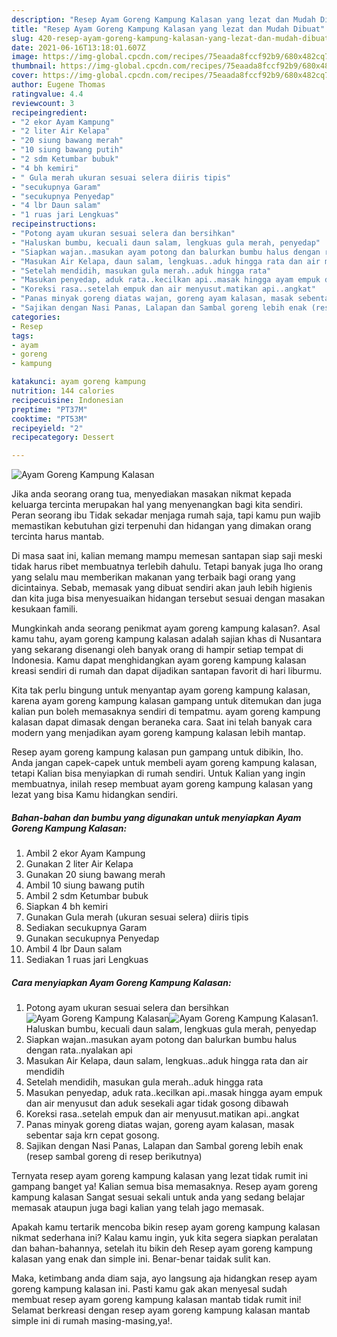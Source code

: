 ```yaml
---
description: "Resep Ayam Goreng Kampung Kalasan yang lezat dan Mudah Dibuat"
title: "Resep Ayam Goreng Kampung Kalasan yang lezat dan Mudah Dibuat"
slug: 420-resep-ayam-goreng-kampung-kalasan-yang-lezat-dan-mudah-dibuat
date: 2021-06-16T13:18:01.607Z
image: https://img-global.cpcdn.com/recipes/75eaada8fccf92b9/680x482cq70/ayam-goreng-kampung-kalasan-foto-resep-utama.jpg
thumbnail: https://img-global.cpcdn.com/recipes/75eaada8fccf92b9/680x482cq70/ayam-goreng-kampung-kalasan-foto-resep-utama.jpg
cover: https://img-global.cpcdn.com/recipes/75eaada8fccf92b9/680x482cq70/ayam-goreng-kampung-kalasan-foto-resep-utama.jpg
author: Eugene Thomas
ratingvalue: 4.4
reviewcount: 3
recipeingredient:
- "2 ekor Ayam Kampung"
- "2 liter Air Kelapa"
- "20 siung bawang merah"
- "10 siung bawang putih"
- "2 sdm Ketumbar bubuk"
- "4 bh kemiri"
- " Gula merah ukuran sesuai selera diiris tipis"
- "secukupnya Garam"
- "secukupnya Penyedap"
- "4 lbr Daun salam"
- "1 ruas jari Lengkuas"
recipeinstructions:
- "Potong ayam ukuran sesuai selera dan bersihkan"
- "Haluskan bumbu, kecuali daun salam, lengkuas gula merah, penyedap"
- "Siapkan wajan..masukan ayam potong dan balurkan bumbu halus dengan rata..nyalakan api"
- "Masukan Air Kelapa, daun salam, lengkuas..aduk hingga rata dan air mendidih"
- "Setelah mendidih, masukan gula merah..aduk hingga rata"
- "Masukan penyedap, aduk rata..kecilkan api..masak hingga ayam empuk dan air menyusut dan aduk sesekali agar tidak gosong dibawah"
- "Koreksi rasa..setelah empuk dan air menyusut.matikan api..angkat"
- "Panas minyak goreng diatas wajan, goreng ayam kalasan, masak sebentar saja krn cepat gosong."
- "Sajikan dengan Nasi Panas, Lalapan dan Sambal goreng lebih enak (resep sambal goreng di resep berikutnya)"
categories:
- Resep
tags:
- ayam
- goreng
- kampung

katakunci: ayam goreng kampung 
nutrition: 144 calories
recipecuisine: Indonesian
preptime: "PT37M"
cooktime: "PT53M"
recipeyield: "2"
recipecategory: Dessert

---
```



![Ayam Goreng Kampung Kalasan](https://img-global.cpcdn.com/recipes/75eaada8fccf92b9/680x482cq70/ayam-goreng-kampung-kalasan-foto-resep-utama.jpg)

Jika anda seorang orang tua, menyediakan masakan nikmat kepada keluarga tercinta merupakan hal yang menyenangkan bagi kita sendiri. Peran seorang ibu Tidak sekadar menjaga rumah saja, tapi kamu pun wajib memastikan kebutuhan gizi terpenuhi dan hidangan yang dimakan orang tercinta harus mantab.

Di masa  saat ini, kalian memang mampu memesan santapan siap saji meski tidak harus ribet membuatnya terlebih dahulu. Tetapi banyak juga lho orang yang selalu mau memberikan makanan yang terbaik bagi orang yang dicintainya. Sebab, memasak yang dibuat sendiri akan jauh lebih higienis dan kita juga bisa menyesuaikan hidangan tersebut sesuai dengan masakan kesukaan famili. 



Mungkinkah anda seorang penikmat ayam goreng kampung kalasan?. Asal kamu tahu, ayam goreng kampung kalasan adalah sajian khas di Nusantara yang sekarang disenangi oleh banyak orang di hampir setiap tempat di Indonesia. Kamu dapat menghidangkan ayam goreng kampung kalasan kreasi sendiri di rumah dan dapat dijadikan santapan favorit di hari liburmu.

Kita tak perlu bingung untuk menyantap ayam goreng kampung kalasan, karena ayam goreng kampung kalasan gampang untuk ditemukan dan juga kalian pun boleh memasaknya sendiri di tempatmu. ayam goreng kampung kalasan dapat dimasak dengan beraneka cara. Saat ini telah banyak cara modern yang menjadikan ayam goreng kampung kalasan lebih mantap.

Resep ayam goreng kampung kalasan pun gampang untuk dibikin, lho. Anda jangan capek-capek untuk membeli ayam goreng kampung kalasan, tetapi Kalian bisa menyiapkan di rumah sendiri. Untuk Kalian yang ingin membuatnya, inilah resep membuat ayam goreng kampung kalasan yang lezat yang bisa Kamu hidangkan sendiri.

<!--inarticleads1-->

##### Bahan-bahan dan bumbu yang digunakan untuk menyiapkan Ayam Goreng Kampung Kalasan:

1. Ambil 2 ekor Ayam Kampung
1. Gunakan 2 liter Air Kelapa
1. Gunakan 20 siung bawang merah
1. Ambil 10 siung bawang putih
1. Ambil 2 sdm Ketumbar bubuk
1. Siapkan 4 bh kemiri
1. Gunakan  Gula merah (ukuran sesuai selera) diiris tipis
1. Sediakan secukupnya Garam
1. Gunakan secukupnya Penyedap
1. Ambil 4 lbr Daun salam
1. Sediakan 1 ruas jari Lengkuas




<!--inarticleads2-->

##### Cara menyiapkan Ayam Goreng Kampung Kalasan:

1. Potong ayam ukuran sesuai selera dan bersihkan
<img src="https://img-global.cpcdn.com/steps/8a37b2f495e32e9a/160x128cq70/ayam-goreng-kampung-kalasan-langkah-memasak-1-foto.jpg" alt="Ayam Goreng Kampung Kalasan"><img src="https://img-global.cpcdn.com/steps/747e160a01a8c489/160x128cq70/ayam-goreng-kampung-kalasan-langkah-memasak-1-foto.jpg" alt="Ayam Goreng Kampung Kalasan">1. Haluskan bumbu, kecuali daun salam, lengkuas gula merah, penyedap
1. Siapkan wajan..masukan ayam potong dan balurkan bumbu halus dengan rata..nyalakan api
1. Masukan Air Kelapa, daun salam, lengkuas..aduk hingga rata dan air mendidih
1. Setelah mendidih, masukan gula merah..aduk hingga rata
1. Masukan penyedap, aduk rata..kecilkan api..masak hingga ayam empuk dan air menyusut dan aduk sesekali agar tidak gosong dibawah
1. Koreksi rasa..setelah empuk dan air menyusut.matikan api..angkat
1. Panas minyak goreng diatas wajan, goreng ayam kalasan, masak sebentar saja krn cepat gosong.
1. Sajikan dengan Nasi Panas, Lalapan dan Sambal goreng lebih enak (resep sambal goreng di resep berikutnya)




Ternyata resep ayam goreng kampung kalasan yang lezat tidak rumit ini gampang banget ya! Kalian semua bisa memasaknya. Resep ayam goreng kampung kalasan Sangat sesuai sekali untuk anda yang sedang belajar memasak ataupun juga bagi kalian yang telah jago memasak.

Apakah kamu tertarik mencoba bikin resep ayam goreng kampung kalasan nikmat sederhana ini? Kalau kamu ingin, yuk kita segera siapkan peralatan dan bahan-bahannya, setelah itu bikin deh Resep ayam goreng kampung kalasan yang enak dan simple ini. Benar-benar taidak sulit kan. 

Maka, ketimbang anda diam saja, ayo langsung aja hidangkan resep ayam goreng kampung kalasan ini. Pasti kamu gak akan menyesal sudah membuat resep ayam goreng kampung kalasan mantab tidak rumit ini! Selamat berkreasi dengan resep ayam goreng kampung kalasan mantab simple ini di rumah masing-masing,ya!.

